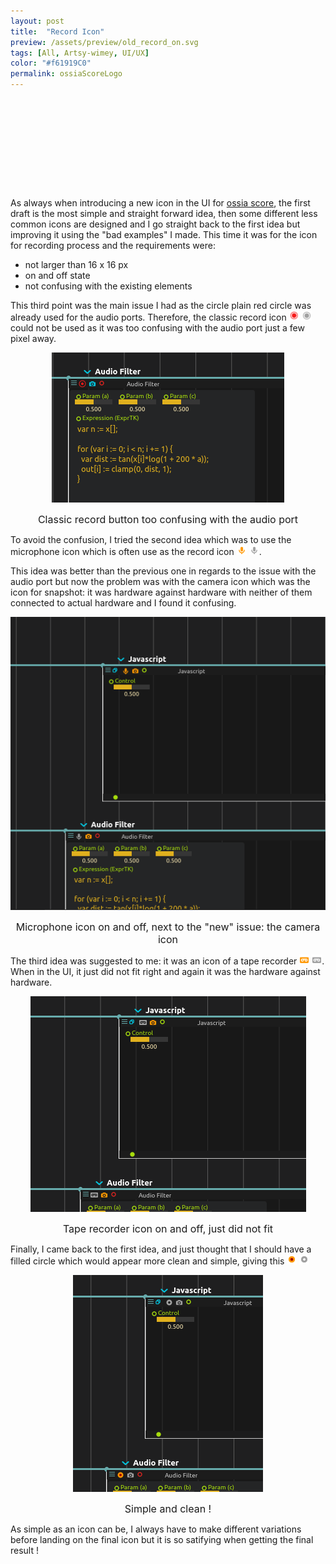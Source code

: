 ```yaml
---
layout: post
title:  "Record Icon"
preview: /assets/preview/old_record_on.svg
tags: [All, Artsy-wimey, UI/UX]
color: "#f61919C0"
permalink: ossiaScoreLogo
---
```


<div style="text-align: center; width:100%;height:16px; background: url('/assets/record_icon/old_record_off.svg');">
</div>
<div style="text-align: center; width:100%;height:16px; background: url('/assets/record_icon/old_record_on.svg');">
</div>
<div style="text-align: center; width:100%;height:16px; background: url('/assets/record_icon/mic_record_off.svg');">
</div>
<div style="text-align: center; width:100%;height:16px; background: url('/assets/record_icon/mic_record_on.svg');">
</div>
<div style="text-align: center; width:100%;height:16px; background: url('/assets/record_icon/tape_record_off.svg');">
</div>
<div style="text-align: center; width:100%;height:16px; background: url('/assets/record_icon/tape_record_on.svg');">
</div>
<div style="text-align: center; width:100%;height:16px; background: url('/assets/record_icon/process_record_off.svg');">
</div>
<div style="text-align: center; width:100%;height:16px; background: url('/assets/record_icon/process_record_on.svg');">
</div>

<br/>

As always when introducing a new icon in the UI for [ossia score](https://github.com/OSSIA/score), the first draft is the most simple and straight forward idea, then some different less common icons are designed and I go straight back to the first idea but improving it using the "bad examples" I made. 
This time it was for the icon for recording process and the requirements were:
* not larger than 16 x 16 px
* on and off state
* not confusing with the existing elements
 
This third point was the main issue I had as the circle plain red circle was already used for the audio ports. Therefore, the classic record icon <img id="display32" src="assets/record_icon/old_record_on.svg" width="16px" height="16px"/> <img id="display32" src="assets/record_icon/old_record_off.svg" width="16px" height="16px"/> could not be used as it was too confusing with the audio port just a few pixel away.

<p align="center">
        <img id="display32" src="assets/record_icon/old_ui.png"/>
        <figcaption id="caption_small" style="text-align:center; font-size: 16px;">Classic record button too confusing with the audio port</figcaption>
</p>

To avoid the confusion, I tried the second idea which was to use the microphone icon which is often use as the record icon <img id="display32" src="assets/record_icon/mic_record_on.svg" width="16px" height="16px"/> <img id="display32" src="assets/record_icon/mic_record_off.svg" width="16px" height="16px"/>.

This idea was better than the previous one in regards to the issue with the audio port but now the problem was with the camera icon which was the icon for snapshot: it was hardware against hardware with neither of them connected to actual hardware and I found it confusing.

<p align="center">
        <img id="display32" src="assets/record_icon/mic_ui.png"/>
        <figcaption id="caption_small" style="text-align:center; font-size: 16px;">Microphone icon on and off, next to the "new" issue: the camera icon</figcaption>
</p>

The third idea was suggested to me: it was an icon of a tape recorder <img id="display32" src="assets/record_icon/tape_record_on.svg" width="16px" height="16px"/> <img id="display32" src="assets/record_icon/tape_record_off.svg" width="16px" height="16px"/>. When in the UI, it just did not fit right and again it was the hardware against hardware.

<p align="center">
        <img id="display32" src="assets/record_icon/tape_ui.png"/>
        <figcaption id="caption_small" style="text-align:center; font-size: 16px;">Tape recorder icon on and off, just did not fit</figcaption>
</p>

Finally, I came back to the first idea, and just thought that I should have a filled circle which would appear more clean and simple, giving this <img id="display32" src="assets/record_icon/process_record_on.svg" width="16px" height="16px"/> <img id="display32" src="assets/record_icon/process_record_off.svg" width="16px" height="16px"/>

<p align="center">
        <img id="display32" src="assets/record_icon/ui.png"/>
        <figcaption id="caption_small" style="text-align:center; font-size: 16px;">Simple and clean !</figcaption>
</p>

As simple as an icon can be, I always have to make different variations before landing on the final icon but it is so satifying when getting the final result ! 
